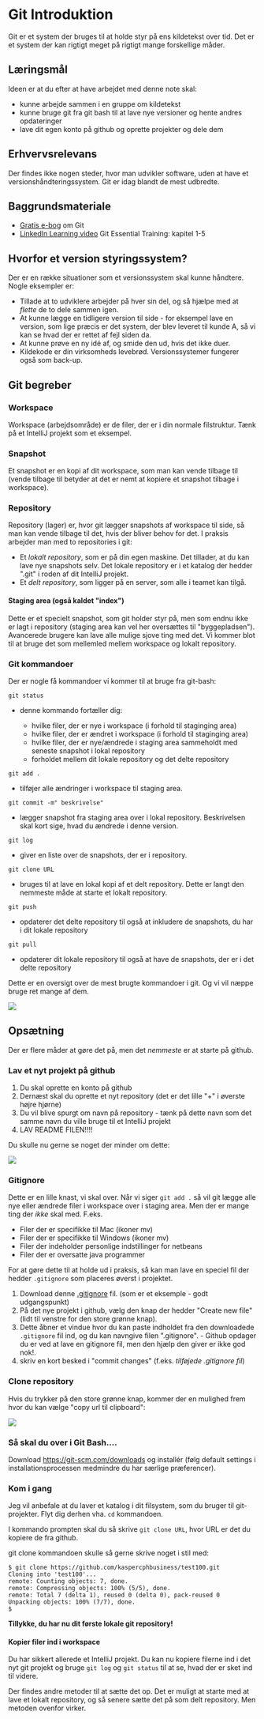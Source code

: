# Git Introduktion
Git er et system der bruges til at holde styr på ens kildetekst over tid. Det er et system der kan rigtigt meget på rigtigt mange forskellige måder. 

## Læringsmål
Ideen er at du efter at have arbejdet med denne note skal:

- kunne arbejde sammen i en gruppe om kildetekst
- kunne bruge git fra git bash til at lave nye versioner og hente andres opdateringer
- lave dit egen konto på github og oprette projekter og dele dem

## Erhvervsrelevans
Der findes ikke nogen steder, hvor man udvikler software, uden at have et versionshåndteringssystem. Git er idag blandt de mest udbredte.

##  Baggrundsmateriale
- [Gratis e-bog](https://git-scm.com/book/en/v2) om Git
- [LinkedIn Learning video](https://www.linkedin.com/learning/git-essential-training-the-basics/use-git-version-control-software-to-manage-project-code?u=36836804) Git Essential Training: kapitel 1-5


## Hvorfor et version styringssystem?
Der er en række situationer som et versionssystem skal kunne håndtere. Nogle eksempler er:

- Tillade at to udviklere arbejder på hver sin del, og så hjælpe med at *flette* de to dele sammen igen.
- At kunne lægge en tidligere version til side - for eksempel lave en version, som lige præcis er det system, der blev leveret til kunde A, så vi kan se hvad der er rettet af fejl siden da.
- At kunne prøve en ny idé af, og smide den ud, hvis det ikke duer.
- Kildekode er din virksomheds levebrød. Versionssystemer fungerer også som back-up.

## Git begreber

### Workspace
Workspace (arbejdsområde) er de filer, der er i din normale filstruktur. Tænk på et IntelliJ projekt som et eksempel.

### Snapshot
Et snapshot er en kopi af dit workspace, som man kan vende tilbage til (vende tilbage til betyder at det er nemt at kopiere et snapshot tilbage i workspace).

### Repository 
Repository (lager) er, hvor git lægger snapshots af workspace til side, så man kan vende tilbage til det, hvis der bliver behov for det. I praksis arbejder man med to repositories i git:

* Et *lokalt repository*, som er på din egen maskine. Det tillader, at du kan lave nye snapshots selv. Det lokale repository er i et katalog der hedder ".git" i roden af dit IntelliJ projekt.
* Et *delt repository*, som ligger på en server, som alle i teamet kan tilgå.

#### Staging area (også kaldet "index")
Dette er et specielt snapshot, som git holder styr på, men som endnu ikke er lagt i repository (staging area kan vel her oversættes til "byggepladsen"). Avancerede brugere kan lave alle mulige sjove ting med det. Vi kommer blot til at bruge det som mellemled mellem workspace og lokalt repository.

### Git kommandoer
Der er nogle få kommandoer vi kommer til at bruge fra git-bash:

`git status` 

* denne kommando fortæller dig:

  * hvilke filer, der er nye i workspace (i forhold til staginging area)
  * hvilke filer, der er ændret i workspace (i forhold til staginging area)
  * hvilke filer, der er nye/ændrede i staging area sammeholdt med seneste snapshot i lokal repository
  * forholdet mellem dit lokale repository og det delte repository

`git add .` 

* tilføjer alle ændringer i workspace til staging area.

`git commit -m" beskrivelse"` 

* lægger snapshot fra staging area over i lokal repository. Beskrivelsen skal kort sige, hvad du ændrede i denne version.

`git log`

* giver en liste over de snapshots, der er i repository. 

`git clone URL`

* bruges til at lave en lokal kopi af et delt repository. Dette er langt den nemmeste måde at starte et lokalt repository.

`git push`

* opdaterer det delte repository til også at inkludere de snapshots, du har i dit lokale repository

`git pull`

* opdaterer dit lokale repository til også at have de snapshots, der er i det delte repository

Dette er en oversigt over de mest brugte kommandoer i git. Og vi vil næppe bruge ret mange af dem.

![](img/Git-Cheat-Sheet.png)


## Opsætning
Der er flere måder at gøre det på, men det *nemmeste* er at starte på github. 

### Lav et nyt projekt på github
1. Du skal oprette en konto på github
2. Dernæst skal du oprette et nyt repository (det er det lille "+" i øverste højre hjørne)
3. Du vil blive spurgt om navn på repository - tænk på dette navn som det samme navn du ville bruge til et IntelliJ projekt
4. LAV README FILEN!!!!

Du skulle nu gerne se noget der minder om dette:

![](img/NewProjectOnGithub.jpg)

### Gitignore
Dette er en lille knast, vi skal over. Når vi siger `git add .` så vil git lægge alle nye eller ændrede filer i workspace over i staging area. Men der er mange ting der *ikke* skal med. F.eks.

* Filer der er specifikke til Mac (ikoner mv)
* Filer der er specifikke til Windows (ikoner mv)
* Filer der indeholder personlige indstillinger for netbeans
* Filer der er oversatte java programmer

For at gøre dette til at holde ud i praksis, så kan man lave en speciel fil der hedder `.gitignore` som placeres øverst i projektet. 

1. Download denne [.gitignore](sample_gitignore.txt) fil. (som er et eksemple - godt udgangspunkt)
2. På det nye projekt i github, vælg den knap der hedder "Create new file" (lidt til venstre for den store grønne knap).
3. Dette åbner et vindue hvor du kan  paste indholdet fra den downloadede `.gitignore` fil ind, og du kan navngive filen ".gitignore". - Github opdager du er ved at lave en gitignore fil, men den hjælp den giver er ikke god nok!.
4. skriv en kort besked i "commit changes" (f.eks. *tilføjede .gitignore fil*)

### Clone repository
Hvis du trykker på den store grønne knap, kommer der en mulighed frem hvor du kan vælge "copy url til clipboard":

![](img/Clone.png)

### Så skal du over i Git Bash....

Download https://git-scm.com/downloads og installér (følg default settings i installationsprocessen medmindre du har særlige præferencer).

### Kom i gang
Jeg vil anbefale at du laver et katalog i dit filsystem, som du bruger til git-projekter. Flyt dig derhen vha. `cd` kommandoen.

I kommando prompten skal du så skrive `git clone URL`, hvor URL er det du kopiere de fra github.

git clone kommandoen skulle så gerne skrive noget i stil med:

```
$ git clone https://github.com/kaspercphbusiness/test100.git
Cloning into 'test100'...
remote: Counting objects: 7, done.
remote: Compressing objects: 100% (5/5), done.
remote: Total 7 (delta 1), reused 0 (delta 0), pack-reused 0
Unpacking objects: 100% (7/7), done.
$
```


**Tillykke, du har nu dit første lokale git repository!**


#### Kopier filer ind i workspace
Du har sikkert allerede et IntelliJ projekt. Du kan nu kopiere filerne ind i det nyt git projekt og bruge `git log` og `git status` til at se, hvad der er sket ind til videre.

Der findes andre metoder til at sætte det op. Det er muligt at starte med at lave et lokalt repository, og så senere sætte det på som delt repository. Men metoden ovenfor virker.
